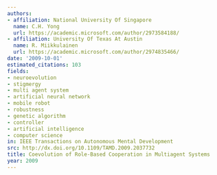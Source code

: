 ```yaml
---
authors:
- affiliation: National University Of Singapore
  name: C.H. Yong
  url: https://academic.microsoft.com/author/2973584188/
- affiliation: University Of Texas At Austin
  name: R. Miikkulainen
  url: https://academic.microsoft.com/author/2974835466/
date: '2009-10-01'
estimated_citations: 103
fields:
- neuroevolution
- stigmergy
- multi agent system
- artificial neural network
- mobile robot
- robustness
- genetic algorithm
- controller
- artificial intelligence
- computer science
in: IEEE Transactions on Autonomous Mental Development
src: http://dx.doi.org/10.1109/TAMD.2009.2037732
title: Coevolution of Role-Based Cooperation in Multiagent Systems
year: 2009
---
```

